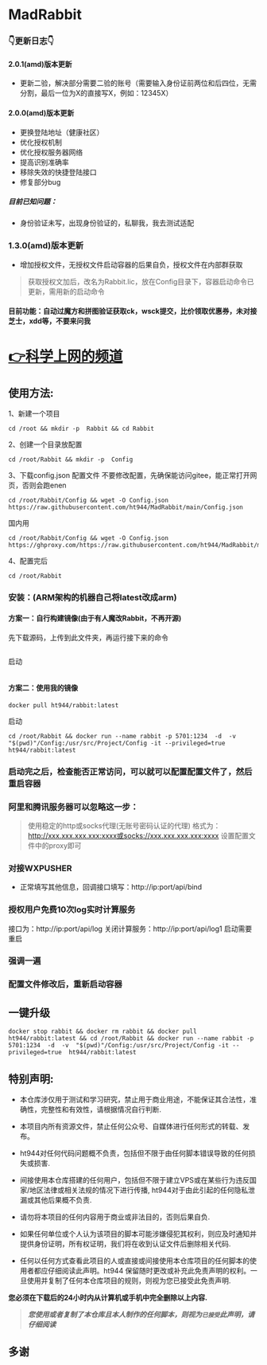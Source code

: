 # MadRabbit



### 👇更新日志👇

#### 2.0.1(amd)版本更新

* 更新二验，解决部分需要二验的账号（需要输入身份证前两位和后四位，无需分割，最后一位为X的直接写X，例如：12345X）

#### 2.0.0(amd)版本更新
* 更换登陆地址（健康社区）
* 优化授权机制
* 优化授权服务器网络
* 提高识别准确率
* 移除失效的快捷登陆接口
* 修复部分bug

##### 目前已知问题：
* 身份验证未写，出现身份验证的，私聊我，我去测试适配

### 1.3.0(amd)版本更新 
* 增加授权文件，无授权文件启动容器的后果自负，授权文件在内部群获取

> 获取授权文加后，改名为Rabbit.lic，放在Config目录下，容器启动命令已更新，需用新的启动命令

#### 目前功能：自动过魔方和拼图验证获取ck，wsck提交，比价领取优惠券，未对接芝士，xdd等，不要来问我

# [👉科学上网的频道](https://t.me/Rabbit_one)

## 使用方法:
1、新建一个项目
```
cd /root && mkdir -p  Rabbit && cd Rabbit
```
2、创建一个目录放配置
```
cd /root/Rabbit && mkdir -p  Config
```
3、下载config.json 配置文件 不要修改配置，先确保能访问gitee，能正常打开网页，否则会跑enen
```
cd /root/Rabbit/Config && wget -O Config.json  https://raw.githubusercontent.com/ht944/MadRabbit/main/Config.json
```
国内用
```
cd /root/Rabbit/Config && wget -O Config.json  https://ghproxy.com/https://raw.githubusercontent.com/ht944/MadRabbit/main/Config.json
```
4、配置完后
```
cd /root/Rabbit
```

### 安装：(ARM架构的机器自己将latest改成arm)
#### 方案一：自行构建镜像(由于有人魔改Rabbit，不再开源)
先下载源码，上传到此文件夹，再运行接下来的命令
```

```
启动
```

```
#### 方案二：使用我的镜像
```
docker pull ht944/rabbit:latest
```
启动
```
cd /root/Rabbit && docker run --name rabbit -p 5701:1234  -d  -v  "$(pwd)"/Config:/usr/src/Project/Config -it --privileged=true  ht944/rabbit:latest
```

### 启动完之后，检查能否正常访问，可以就可以配置配置文件了，然后重启容器

### 阿里和腾讯服务器可以忽略这一步：
> 使用稳定的http或socks代理(无账号密码认证的代理)
> 格式为：http://xxx.xxx.xxx.xxx:xxxx或socks://xxx.xxx.xxx.xxx:xxxx
> 设置配置文件中的proxy即可

### 对接WXPUSHER
* 正常填写其他信息，回调接口填写：http://ip:port/api/bind

### 授权用户免费10次log实时计算服务
接口为：http://ip:port/api/log
关闭计算服务：http://ip:port/api/log1
启动需要重启

### 强调一遍
### 配置文件修改后，重新启动容器


## 一键升级
```
docker stop rabbit && docker rm rabbit && docker pull ht944/rabbit:latest && cd /root/Rabbit && docker run --name rabbit -p 5701:1234  -d  -v  "$(pwd)"/Config:/usr/src/Project/Config -it --privileged=true  ht944/rabbit:latest
```


## 特别声明:

* 本仓库涉仅用于测试和学习研究，禁止用于商业用途，不能保证其合法性，准确性，完整性和有效性，请根据情况自行判断.

* 本项目内所有资源文件，禁止任何公众号、自媒体进行任何形式的转载、发布。

* ht944对任何代码问题概不负责，包括但不限于由任何脚本错误导致的任何损失或损害.

* 间接使用本仓库搭建的任何用户，包括但不限于建立VPS或在某些行为违反国家/地区法律或相关法规的情况下进行传播, ht944对于由此引起的任何隐私泄漏或其他后果概不负责.

* 请勿将本项目的任何内容用于商业或非法目的，否则后果自负.

* 如果任何单位或个人认为该项目的脚本可能涉嫌侵犯其权利，则应及时通知并提供身份证明，所有权证明，我们将在收到认证文件后删除相关代码.

* 任何以任何方式查看此项目的人或直接或间接使用本仓库项目的任何脚本的使用者都应仔细阅读此声明。ht944 保留随时更改或补充此免责声明的权利。一旦使用并复制了任何本仓库项目的规则，则视为您已接受此免责声明.

**您必须在下载后的24小时内从计算机或手机中完全删除以上内容.**  </br>
> ***您使用或者复制了本仓库且本人制作的任何脚本，则视为`已接受`此声明，请仔细阅读***

## 多谢
